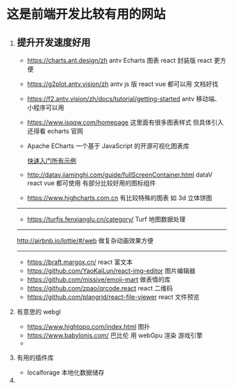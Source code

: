 # 这是前端开发比较有用的网站

1. ## 提升开发速度好用

   - https://charts.ant.design/zh antv Echarts 图表 react 封装版 react 更方便
   - https://g2plot.antv.vision/zh antv js 版 react vue 都可以用 文档好找
   - https://f2.antv.vision/zh/docs/tutorial/getting-started antv 移动端、小程序可以用
   - https://www.isqqw.com/homepage 这里面有很多图表样式 但具体引入还得看 echarts 官网
   - Apache ECharts 一个基于 JavaScript 的开源可视化图表库

     [快速入门](https://echarts.apache.org/handbook/zh/get-started)[所有示例](https://echarts.apache.org/examples/zh/index.html)

   - http://datav.jiaminghi.com/guide/fullScreenContainer.html dataV react vue 都可使用 有部分比较好用的图标组件
   - https://www.highcharts.com.cn 有比较特殊的图表 如 3d 立体饼图

   ***

   - https://turfjs.fenxianglu.cn/category/ Turf 地图数据处理

   ***

   http://airbnb.io/lottie/#/web 做复杂动画效果方便

   ***

   - https://braft.margox.cn/ react 富文本
   - https://github.com/YaoKaiLun/react-img-editor 图片编辑器
   - https://github.com/missive/emoji-mart 做表情的库
   - https://github.com/zpao/qrcode.react react 二维码
   - https://github.com/plangrid/react-file-viewer react 文件预览

2. 有意思的 webgl

   - https://www.hightopo.com/index.html 图扑
   - https://www.babylonjs.com/ 巴比伦 用 webGpu 渲染 游戏引擎
   -

3. 有用的插件库
   - localforage 本地化数据储存
4.
